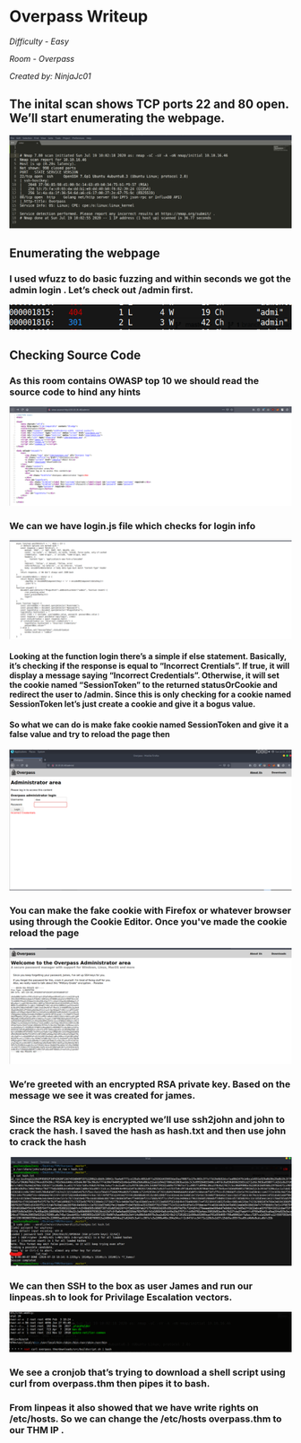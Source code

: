 # Overpass Writeup
*Difficulty - Easy*

*Room - Overpass*

*Created by: NinjaJc01*

## The inital scan shows TCP ports 22 and 80 open. We’ll start enumerating the webpage.

![nmap](images/nmap.PNG)

## Enumerating the webpage

### I used wfuzz to do basic fuzzing and within seconds we got the admin login . Let’s check out /admin first. 

![wfuzz](images/wfuzz.PNG)

## Checking Source Code

### As this room contains OWASP top 10 we should read the source code to hind any hints

![](images/source.png)

### We can we have login.js file which checks for login info

![](images/source2.png)

#### Looking at the function login there’s a simple if else statement. Basically, it’s checking if the response is equal to “Incorrect Crentials”. If true, it will display a message saying “Incorrect Credentials”. Otherwise, it will set the cookie named “SessionToken” to the returned statusOrCookie and redirect the user to /admin. Since this is only checking for a cookie named SessionToken let’s just create a cookie and give it a bogus value.
#### So what we can do is make fake cookie named SessionToken and give it a false value and try to reload the page then 
![](images/webpage.PNG)

### You can make the fake cookie with Firefox or whatever browser using through the Cookie Editor. Once you've made the cookie reload the page 

![rsa](images/rsa.png)

### We’re greeted with an encrypted RSA private key. Based on the message we see it was created for james.
### Since the RSA key is encrypted we’ll use ssh2john and john to crack the hash. I saved the hash as hash.txt and then use john to crack the hash 

![john](images/john.png)

### We can then SSH to the box as user James and run our linpeas.sh to look for Privilage Escalation vectors.

![curl](images/curl.png)

### We see a cronjob that’s trying to download a shell script using curl from overpass.thm then pipes it to bash.
### From linpeas it also showed that we have write rights on /etc/hosts. So we can change the /etc/hosts overpass.thm to our THM IP .


